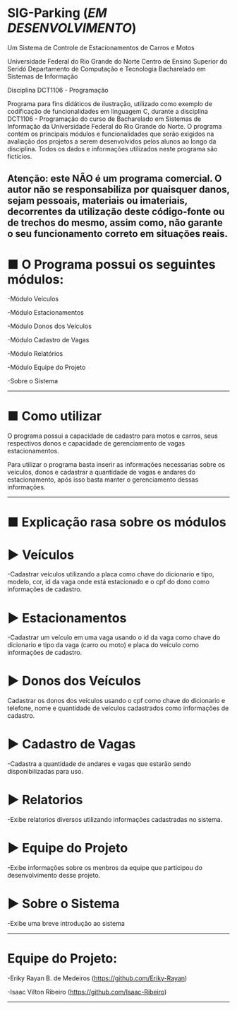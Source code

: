 # SIG-Parking (*EM DESENVOLVIMENTO*)
Um Sistema de Controle de Estacionamentos de Carros e Motos

Universidade Federal do Rio Grande do Norte
Centro de Ensino Superior do Seridó
Departamento de Computação e Tecnologia
Bacharelado em Sistemas de Informação

Disciplina DCT1106 - Programação

Programa para fins didáticos de ilustração, utilizado como exemplo de codificação de funcionalidades em linguagem C, durante a disciplina DCT1106 - Programação do curso de Bacharelado em Sistemas de Informação da Universidade Federal do Rio Grande do Norte. O programa contém os principais módulos e funcionalidades que serão exigidos na avaliação dos projetos a serem desenvolvidos pelos alunos ao longo da disciplina. Todos os dados e informações utilizados neste programa são fictícios.

Atenção: este NÃO é um programa comercial. O autor não se responsabiliza por quaisquer danos, sejam pessoais, materiais ou imateriais, decorrentes da utilização deste código-fonte ou de trechos do mesmo, assim como, não garante o seu funcionamento correto em situações reais.
--------------------------------------------------------------------------------------------------------------------------------------------------------------------------------------

# ■ O Programa possui os seguintes módulos:

-Módulo Veículos

-Módulo Estacionamentos

-Módulo Donos dos Veículos

-Módulo Cadastro de Vagas

-Módulo Relatórios

-Módulo Equipe do Projeto

-Sobre o Sistema

--------------------------------------------------------------------------------------------------------------------------------------------------------------------------------------

# ■ Como utilizar

O programa possui a capacidade de cadastro para motos e carros, seus respectivos donos e capacidade de gerenciamento de vagas estacionamentos.

Para utilizar o programa basta inserir as informações necessarias sobre os veículos, donos e cadastrar a quantidade de vagas e andares do estacionamento, após isso basta manter o gerenciamento dessas informações.

--------------------------------------------------------------------------------------------------------------------------------------------------------------------------------------

# ■ Explicação rasa sobre os módulos

# ▶ Veículos
-Cadastrar veículos utilizando a placa como chave do dicionario e tipo, modelo, cor, id da vaga onde está estacionado e o cpf do dono como informações de cadastro.

# ▶ Estacionamentos
-Cadastrar um veículo em uma vaga usando o id da vaga como chave do dicionario e tipo da vaga (carro ou moto) e placa do veículo como informações de cadastro.

# ▶ Donos dos Veículos
Cadastrar os donos dos veículos usando o cpf como chave do dicionario e telefone, nome e quantidade de veículos cadastrados como informações de cadastro.

# ▶ Cadastro de Vagas
-Cadastra a quantidade de andares e vagas que estarão sendo disponibilizadas para uso.

# ▶ Relatorios
-Exibe relatorios diversos utilizando informações cadastradas no sistema.

# ▶ Equipe do Projeto
-Exibe informações sobre os menbros da equipe que participou do desenvolvimento desse projeto.

# ▶ Sobre o Sistema
-Exibe uma breve introdução ao sistema

--------------------------------------------------------------------------------------------------------------------------------------------------------------------------------------

# Equipe do Projeto:

-Eriky Rayan B. de Medeiros (https://github.com/Eriky-Rayan)

-Isaac Vilton Ribeiro (https://github.com/Isaac-Ribeiro)

--------------------------------------------------------------------------------------------------------------------------------------------------------------------------------------

